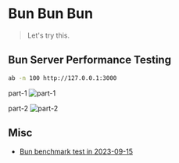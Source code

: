 # Bun Bun Bun

> Let's try this.

## Bun Server Performance Testing

```sh
ab -n 100 http://127.0.0.1:3000
```

part-1
![part-1](./screenshots/part-1.png)

part-2
![part-2](./screenshots/part-2.png)



## Misc

- [Bun benchmark test in 2023-09-15](https://github.com/shrekuu/try-bun-2023)
